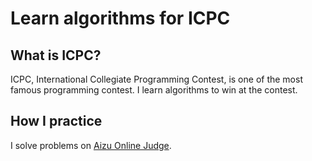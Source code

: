 # Learn algorithms for ICPC

## What is ICPC?

ICPC, International Collegiate Programming Contest, is one of the most famous programming contest. 
I learn algorithms to win at the contest.

## How I practice
I solve problems on [Aizu Online Judge](http://judge.u-aizu.ac.jp/onlinejudge/).
